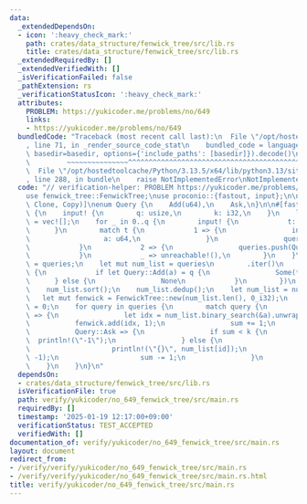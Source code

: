 ```yaml
---
data:
  _extendedDependsOn:
  - icon: ':heavy_check_mark:'
    path: crates/data_structure/fenwick_tree/src/lib.rs
    title: crates/data_structure/fenwick_tree/src/lib.rs
  _extendedRequiredBy: []
  _extendedVerifiedWith: []
  _isVerificationFailed: false
  _pathExtension: rs
  _verificationStatusIcon: ':heavy_check_mark:'
  attributes:
    PROBLEM: https://yukicoder.me/problems/no/649
    links:
    - https://yukicoder.me/problems/no/649
  bundledCode: "Traceback (most recent call last):\n  File \"/opt/hostedtoolcache/Python/3.13.5/x64/lib/python3.13/site-packages/onlinejudge_verify/documentation/build.py\"\
    , line 71, in _render_source_code_stat\n    bundled_code = language.bundle(stat.path,\
    \ basedir=basedir, options={'include_paths': [basedir]}).decode()\n          \
    \         ~~~~~~~~~~~~~~~^^^^^^^^^^^^^^^^^^^^^^^^^^^^^^^^^^^^^^^^^^^^^^^^^^^^^^^^^^^^^^^^^^\n\
    \  File \"/opt/hostedtoolcache/Python/3.13.5/x64/lib/python3.13/site-packages/onlinejudge_verify/languages/rust.py\"\
    , line 288, in bundle\n    raise NotImplementedError\nNotImplementedError\n"
  code: "// verification-helper: PROBLEM https://yukicoder.me/problems/no/649\n\n\
    use fenwick_tree::FenwickTree;\nuse proconio::{fastout, input};\n\n#[derive(Debug,\
    \ Clone, Copy)]\nenum Query {\n    Add(u64),\n    Ask,\n}\n\n#[fastout]\nfn main()\
    \ {\n    input! {\n        q: usize,\n        k: i32,\n    }\n    let mut queries\
    \ = vec![];\n    for _ in 0..q {\n        input! {\n            t: usize,\n  \
    \      }\n        match t {\n            1 => {\n                input! {\n  \
    \                  a: u64,\n                }\n                queries.push(Query::Add(a));\n\
    \            }\n            2 => {\n                queries.push(Query::Ask);\n\
    \            }\n            _ => unreachable!(),\n        }\n    }\n    let queries\
    \ = queries;\n    let mut num_list = queries\n        .iter()\n        .filter_map(|q|\
    \ {\n            if let Query::Add(a) = q {\n                Some(*a)\n      \
    \      } else {\n                None\n            }\n        })\n        .collect::<Vec<_>>();\n\
    \    num_list.sort();\n    num_list.dedup();\n    let num_list = num_list;\n \
    \   let mut fenwick = FenwickTree::new(num_list.len(), 0_i32);\n    let mut sum\
    \ = 0;\n    for query in queries {\n        match query {\n            Query::Add(a)\
    \ => {\n                let idx = num_list.binary_search(&a).unwrap();\n     \
    \           fenwick.add(idx, 1);\n                sum += 1;\n            }\n \
    \           Query::Ask => {\n                if sum < k {\n                  \
    \  println!(\"-1\");\n                } else {\n                    let id = fenwick.lower_bound(k);\n\
    \                    println!(\"{}\", num_list[id]);\n                    fenwick.add(id,\
    \ -1);\n                    sum -= 1;\n                }\n            }\n    \
    \    }\n    }\n}\n"
  dependsOn:
  - crates/data_structure/fenwick_tree/src/lib.rs
  isVerificationFile: true
  path: verify/yukicoder/no_649_fenwick_tree/src/main.rs
  requiredBy: []
  timestamp: '2025-01-19 12:17:00+09:00'
  verificationStatus: TEST_ACCEPTED
  verifiedWith: []
documentation_of: verify/yukicoder/no_649_fenwick_tree/src/main.rs
layout: document
redirect_from:
- /verify/verify/yukicoder/no_649_fenwick_tree/src/main.rs
- /verify/verify/yukicoder/no_649_fenwick_tree/src/main.rs.html
title: verify/yukicoder/no_649_fenwick_tree/src/main.rs
---
```

